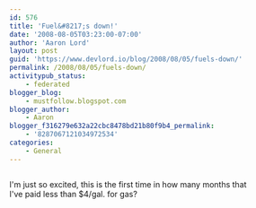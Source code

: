 ```yaml
---
id: 576
title: 'Fuel&#8217;s down!'
date: '2008-08-05T03:23:00-07:00'
author: 'Aaron Lord'
layout: post
guid: 'https://www.devlord.io/blog/2008/08/05/fuels-down/'
permalink: /2008/08/05/fuels-down/
activitypub_status:
    - federated
blogger_blog:
    - mustfollow.blogspot.com
blogger_author:
    - Aaron
blogger_f316279e632a22cbc8478bd21b80f9b4_permalink:
    - '8287067121034972534'
categories:
    - General
---
```


<p class="mobile-photo"><a href="http://bp2.blogger.com/_OZWxOfjIgdA/SJfIvzPWZfI/AAAAAAAAAEY/VPih9WCq_p0/s1600-h/photo-779438.jpg"><img src="http://bp2.blogger.com/_OZWxOfjIgdA/SJfIvzPWZfI/AAAAAAAAAEY/VPih9WCq_p0/s320/photo-779438.jpg" border="0" alt="" /></a></p>I&#039;m just so excited, this is the first time in how many months that  <br>I&#039;ve paid less than $4/gal. for gas?<div class="blogger-post-footer"><img width='1' height='1' src='' alt='' /></div>